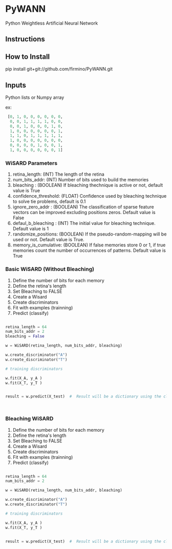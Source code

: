 # PyWANN
Python Weightless Artificial Neural Network

## Instructions

## How to Install

pip install git+git://github.com/firmino/PyWANN.git

## Inputs

Python lists or Numpy array

ex: 
```python
 [0, 1, 0, 0, 0, 0, 0, 0,
  0, 0, 1, 1, 1, 1, 0, 0,
  0, 0, 1, 0, 0, 0, 1, 0,
  1, 0, 0, 0, 0, 0, 0, 1,
  1, 1, 0, 1, 1, 1, 1, 1,
  1, 0, 0, 0, 0, 0, 0, 0,
  0, 0, 0, 0, 1, 0, 0, 1,
  1, 0, 0, 0, 0, 0, 0, 1]
```

### WiSARD Parameters
1. retina_length: (INT) The length of the retina
2. num_bits_addr: (INT) Number of bits used to build the memories
3. bleaching : (BOOLEAN) If bleaching thechnique is active or not, default value is True
4. confidence_threshold: (FLOAT) Confidence used by bleaching technique to solve tie problems, default is 0.1
5. ignore_zero_addr : (BOOLEAN) The classification of sparse feature vectors can be improved excluding positions zeros. Default value is False
6. defaul_b_bleaching : (INT) The initial value for bleaching technique. Default value is 1
7. randomize_positions:  (BOOLEAN) If the pseudo-random-mapping will be used or not. Default value is True.
8. memory_is_cumulative: (BOOLEAN) If false memories store 0 or 1, if true memories count the number of occurrences of patterns. Default value is True


### Basic WiSARD (Without Bleaching)
1. Define the number of bits for each memory
2. Define the retina's length
3. Set Bleaching to FALSE 
4. Create a Wisard
5. Create discriminators
6. Fit with examples (trainning)
7. Predict (classify)

```python

retina_length = 64
num_bits_addr = 2
bleaching = False

w = WiSARD(retina_length, num_bits_addr, bleaching)

w.create_discriminator("A")
w.create_discriminator("T")

# training discriminators

w.fit(X_A, y_A )
w.fit(X_T, y_T )


result = w.predict(X_test)  #  Result will be a dictionary using the classes as key and the WiSARD result as values




```

### Bleaching WiSARD
1. Define the number of bits for each memory
2. Define the retina's length
3. Set Bleaching to FALSE 
4. Create a Wisard
5. Create discriminators
6. Fit with examples (trainning)
7. Predict (classify)

```python

retina_length = 64
num_bits_addr = 2

w = WiSARD(retina_length, num_bits_addr, bleaching)

w.create_discriminator("A")
w.create_discriminator("T")

# training discriminators

w.fit(X_A, y_A )
w.fit(X_T, y_T )


result = w.predict(X_test)  #  Result will be a dictionary using the classes as key and the WiSARD result as values







